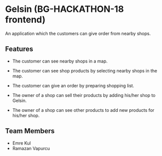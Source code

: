# Gelsin (BG-HACKATHON-18 frontend)
An application which the customers can give order from nearby shops.

## Features
* The customer can see nearby shops in a map.
* The customer can see shop products by selecting nearby shops in the map.
* The customer can give an order by preparing shopping list.

* The owner of a shop can sell their products by adding his/her shop to Gelsin.
* The owner of a shop can see other products to add new products for his/her shop. 

## Team Members
* Emre Kul
* Ramazan Vapurcu